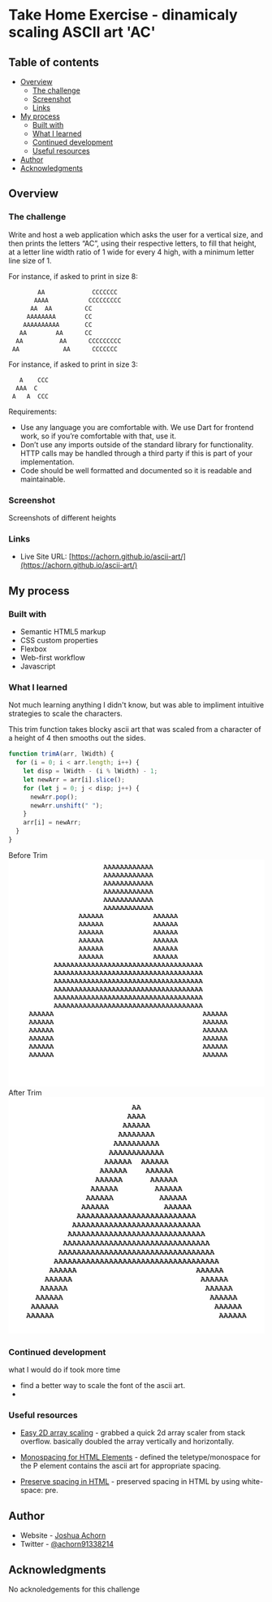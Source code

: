 # Take Home Exercise - dinamicaly scaling ASCII art 'AC'

## Table of contents

- [Overview](#overview)
  - [The challenge](#the-challenge)
  - [Screenshot](#screenshot)
  - [Links](#links)
- [My process](#my-process)
  - [Built with](#built-with)
  - [What I learned](#what-i-learned)
  - [Continued development](#continued-development)
  - [Useful resources](#useful-resources)
- [Author](#author)
- [Acknowledgments](#acknowledgments)

## Overview

### The challenge

Write and host a web application which asks the user for a vertical size, and then prints the letters “AC”, using their respective letters, to fill that height, at a letter line width ratio of 1 wide for every 4 high, with a minimum letter line size of 1.

For instance, if asked to print in size 8:

```
        AA             CCCCCCC
       AAAA           CCCCCCCCC
      AA  AA         CC
     AAAAAAAA        CC
    AAAAAAAAAA       CC
   AA        AA      CC
  AA          AA      CCCCCCCCC
 AA            AA      CCCCCCC
```

For instance, if asked to print in size 3:

```
   A    CCC
  AAA  C
 A   A  CCC
```

Requirements:

- Use any language you are comfortable with. We use Dart for frontend work, so if you’re comfortable with that, use it.
- Don’t use any imports outside of the standard library for functionality. HTTP calls may be handled through a third party if this is part of your implementation.
- Code should be well formatted and documented so it is readable and maintainable.

### Screenshot

Screenshots of different heights

<!--
![Finished web design](./images/web-finished.png) -->

### Links

- Live Site URL: [https://achorn.github.io/ascii-art/](https://achorn.github.io/ascii-art/)

## My process

### Built with

- Semantic HTML5 markup
- CSS custom properties
- Flexbox
- Web-first workflow
- Javascript

### What I learned

Not much learning anything I didn't know, but was able to impliment intuitive strategies to scale the characters.

This trim function takes blocky ascii art that was scaled from a character of a height of 4 then smooths out the sides.

```js
function trimA(arr, lWidth) {
  for (i = 0; i < arr.length; i++) {
    let disp = lWidth - (i % lWidth) - 1;
    let newArr = arr[i].slice();
    for (let j = 0; j < disp; j++) {
      newArr.pop();
      newArr.unshift(" ");
    }
    arr[i] = newArr;
  }
}
```

Before Trim
![before trim](./images/before-trim.png)
After Trim
![before trim](./images/after-trim.png)

### Continued development

what I would do if took more time

- find a better way to scale the font of the ascii art.
-

### Useful resources

- [Easy 2D array scaling](https://stackoverflow.com/questions/49620245/how-to-scale-a-two-dimensional-array-in-javascript-fast) - grabbed a quick 2d array scaler from stack overflow. basically doubled the array vertically and horizontally.

- [Monospacing for HTML Elements](https://www.w3schools.com/tags/tag_tt.asp) - defined the teletype/monospace for the P element contains the ascii art for appropriate spacing.

- [Preserve spacing in HTML](https://stackoverflow.com/questions/18427697/how-to-keep-all-the-spaces-in-a-string) - preserved spacing in HTML by using white-space: pre.

## Author

- Website - [Joshua Achorn](https://achorn.github.io/)
- Twitter - [@achorn91338214](https://twitter.com/achorn91338214)

## Acknowledgments

No acknoledgements for this challenge
